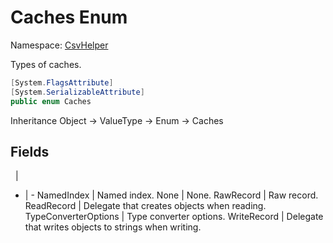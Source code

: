 # Caches Enum

Namespace: [CsvHelper](/api/CsvHelper)

Types of caches.

```cs
[System.FlagsAttribute]
[System.SerializableAttribute]
public enum Caches 
```

Inheritance Object -> ValueType -> Enum -> Caches

## Fields
&nbsp; | &nbsp;
- | -
NamedIndex | Named index.
None | None.
RawRecord | Raw record.
ReadRecord | Delegate that creates objects when reading.
TypeConverterOptions | Type converter options.
WriteRecord | Delegate that writes objects to strings when writing.
